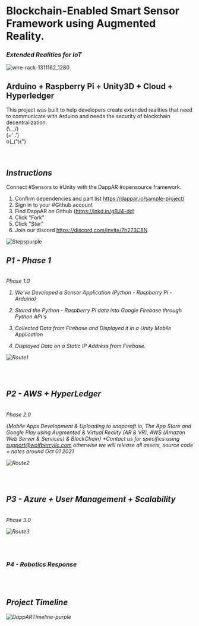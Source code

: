 

<h1> Blockchain-Enabled Smart Sensor Framework using Augmented Reality. </h1><h3><i>Extended Realities for IoT </i></h3>

![wire-rack-1311162_1280](https://user-images.githubusercontent.com/21232416/128045442-877ba8f7-c6fd-4186-a07d-124f3e744706.jpg)

<h2> Arduino + Raspberry Pi + Unity3D + Cloud + Hyperledger </h2>
This project was built to help developers create extended realities that need to communicate with Arduino and needs the security of blockchain decentralization.
<br>
 (\__/)<br>
 (=' .')<br>
o(_(")(")<br>
<br>
<br>
<h2><i> Instructions </i></h2>

Connect #Sensors to #Unity with the DappAR #opensource framework.
1. Confirm dependencies and part list https://dappar.io/sample-project/
2. Sign in to your #Github account
3. Find DappAR on Github (https://lnkd.in/gBJ4-dd)
4. Click "Fork"
5. Click "Star"
6. Join our discord https://discord.com/invite/7h273C8N


![Stepspurple](https://user-images.githubusercontent.com/21232416/128039335-35ee1982-f9ac-4dd9-a429-ee1856beccea.png)




<h2><b><i>P1 - Phase 1</h2></b><i/><br>
Phase 1.0

1. We've Developed a Sensor Application (Python - Raspberry Pi - Arduino)

2. Stored the Python - Raspberry Pi data into Google Firebase through Python API's

3. Collected Data from Firebase and Displayed it in a Unity Mobile Application

4. Displayed Data on a Static IP Address from Firebase. 


![Route1](https://user-images.githubusercontent.com/21232416/128073048-85c368e7-3e97-43a5-a69c-4d06db8c4647.png)


<br>
<br>
 <h2><b><i>P2 - AWS + HyperLedger </i></h2></b><br>
Phase 2.0

{Mobile Apps Development & Uploading to snapcraft.io, The App Store and Google Play using Augmented & Virtual Reality (AR & VR), AWS (Amazon Web Server & Services) & BlockChain} *Contact us for specifics using support@wolfberryllc.com otherwise we will release all assets, source code + notes around Oct 01 2021

![Route2](https://user-images.githubusercontent.com/21232416/128077122-1d21fcdb-ceea-4364-9868-481e9875f399.png)

<br>
<br>
 <h2><i><b>P3 - Azure + User Management + Scalability </h2></i></b><br>
 Phase 3.0
 
 ![Route3](https://user-images.githubusercontent.com/21232416/128087342-38a0a6d1-ae63-4006-8fc2-5b4696f3b453.png)

<br>
<br>
<h3><b>P4 - Robotics Response</h3></b><br>
 


<br>
<h2> Project Timeline </h2>




![DappARTimeline-purple](https://user-images.githubusercontent.com/21232416/128039490-74497202-bdcf-4a35-8f90-723b494de3e9.png)


